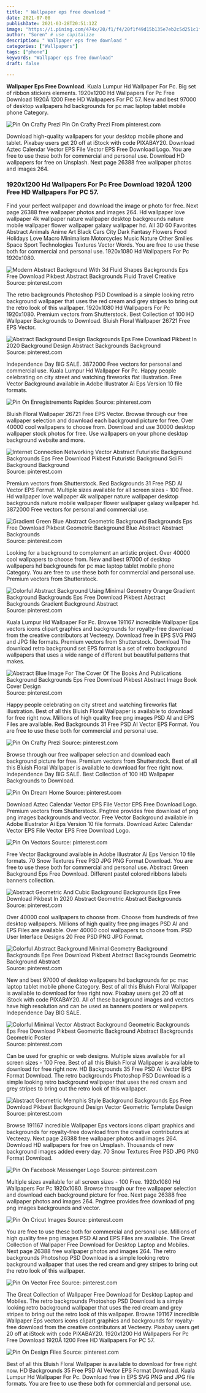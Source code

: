 ```yaml
---
title: " Wallpaper eps free download "
date: 2021-07-08
publishDate: 2021-03-28T20:51:12Z
image: "https://i.pinimg.com/474x/20/f1/f4/20f1f49d15b135e7eb2c5d251c1fd59f.jpg"
author: "Soren" # use capitalize
description: " Wallpaper eps free download "
categories: ["Wallpapers"]
tags: ["phone"]
keywords: "Wallpaper eps free download"
draft: false

---
```



**Wallpaper Eps Free Download**. Kuala Lumpur Hd Wallpaper For Pc. Big set of ribbon stickers elements. 1920x1200 Hd Wallpapers For Pc Free Download 1920Ã 1200 Free HD Wallpapers For PC 57. New and best 97000 of desktop wallpapers hd backgrounds for pc mac laptop tablet mobile phone Category.

![Pin On Crafty Prezi](https://i.pinimg.com/originals/51/b2/72/51b272185898b9f60c8f3564039d5038.png "Pin On Crafty Prezi")
Pin On Crafty Prezi From pinterest.com


Download high-quality wallpapers for your desktop mobile phone and tablet. Pixabay users get 20 off at iStock with code PIXABAY20. Download Aztec Calendar Vector EPS File Vector EPS Free Download Logo. You are free to use these both for commercial and personal use. Download HD wallpapers for free on Unsplash. Next page 26388 free wallpaper photos and images 264.

### 1920x1200 Hd Wallpapers For Pc Free Download 1920Ã 1200 Free HD Wallpapers For PC 57.

Find your perfect wallpaper and download the image or photo for free. Next page 26388 free wallpaper photos and images 264. Hd wallpaper love wallpaper 4k wallpaper nature wallpaper desktop backgrounds nature mobile wallpaper flower wallpaper galaxy wallpaper hd. All 3D 60 Favorites Abstract Animals Anime Art Black Cars City Dark Fantasy Flowers Food Holidays Love Macro Minimalism Motorcycles Music Nature Other Smilies Space Sport Technologies Textures Vector Words. You are free to use these both for commercial and personal use. 1920x1080 Hd Wallpapers For Pc 1920x1080.


![Modern Abstract Background With 3d Fluid Shapes Backgrounds Eps Free Download Pikbest Abstract Backgrounds Fluid Travel Creative](https://i.pinimg.com/474x/f6/a7/9c/f6a79c0d27c38bc1e40631d5ab542a65.jpg "Modern Abstract Background With 3d Fluid Shapes Backgrounds Eps Free Download Pikbest Abstract Backgrounds Fluid Travel Creative")
Source: pinterest.com

The retro backgrounds Photoshop PSD Download is a simple looking retro background wallpaper that uses the red cream and grey stripes to bring out the retro look of this wallpaper. 1920x1080 Hd Wallpapers For Pc 1920x1080. Premium vectors from Shutterstock. Best Collection of 100 HD Wallpaper Backgrounds to Download. Bluish Floral Wallpaper 26721 Free EPS Vector.

![Abstract Background Design Backgrounds Eps Free Download Pikbest In 2020 Background Design Abstract Backgrounds Background](https://i.pinimg.com/736x/ad/dd/71/addd71fc1dff49a766c20c784585167d.jpg "Abstract Background Design Backgrounds Eps Free Download Pikbest In 2020 Background Design Abstract Backgrounds Background")
Source: pinterest.com

Independence Day BIG SALE. 3872000 Free vectors for personal and commercial use. Kuala Lumpur Hd Wallpaper For Pc. Happy people celebrating on city street and watching fireworks flat illustration. Free Vector Background available in Adobe Illustrator Ai Eps Version 10 file formats.

![Pin On Enregistrements Rapides](https://i.pinimg.com/736x/44/bc/14/44bc14caf0547d701c5451df3c52a92e.jpg "Pin On Enregistrements Rapides")
Source: pinterest.com

Bluish Floral Wallpaper 26721 Free EPS Vector. Browse through our free wallpaper selection and download each background picture for free. Over 40000 cool wallpapers to choose from. Download and use 30000 desktop wallpaper stock photos for free. Use wallpapers on your phone desktop background website and more.

![Internet Connection Networking Vector Abstract Futuristic Background Backgrounds Eps Free Download Pikbest Futuristic Background Sci Fi Background Background](https://i.pinimg.com/474x/a6/d4/30/a6d430518a2c72be226b38142a8d0053.jpg "Internet Connection Networking Vector Abstract Futuristic Background Backgrounds Eps Free Download Pikbest Futuristic Background Sci Fi Background Background")
Source: pinterest.com

Premium vectors from Shutterstock. Red Backgrounds 31 Free PSD AI Vector EPS Format. Multiple sizes available for all screen sizes - 100 Free. Hd wallpaper love wallpaper 4k wallpaper nature wallpaper desktop backgrounds nature mobile wallpaper flower wallpaper galaxy wallpaper hd. 3872000 Free vectors for personal and commercial use.

![Gradient Green Blue Abstract Geometric Background Backgrounds Eps Free Download Pikbest Geometric Background Blue Abstract Abstract Backgrounds](https://i.pinimg.com/474x/5e/24/85/5e2485b13a08648f43d86c15fb632491.jpg "Gradient Green Blue Abstract Geometric Background Backgrounds Eps Free Download Pikbest Geometric Background Blue Abstract Abstract Backgrounds")
Source: pinterest.com

Looking for a background to complement an artistic project. Over 40000 cool wallpapers to choose from. New and best 97000 of desktop wallpapers hd backgrounds for pc mac laptop tablet mobile phone Category. You are free to use these both for commercial and personal use. Premium vectors from Shutterstock.

![Colorful Abstract Background Using Minimal Geometry Orange Gradient Background Backgrounds Eps Free Download Pikbest Abstract Backgrounds Gradient Background Abstract](https://i.pinimg.com/474x/86/cb/c6/86cbc638af6758c0bb690802f824df55.jpg "Colorful Abstract Background Using Minimal Geometry Orange Gradient Background Backgrounds Eps Free Download Pikbest Abstract Backgrounds Gradient Background Abstract")
Source: pinterest.com

Kuala Lumpur Hd Wallpaper For Pc. Browse 191167 incredible Wallpaper Eps vectors icons clipart graphics and backgrounds for royalty-free download from the creative contributors at Vecteezy. Download free in EPS SVG PNG and JPG file formats. Premium vectors from Shutterstock. Download The download retro background set EPS format is a set of retro background wallpapers that uses a wide range of different but beautiful patterns that makes.

![Abstract Blue Image For The Cover Of The Books And Publications Background Backgrounds Eps Free Download Pikbest Abstract Image Book Cover Design](https://i.pinimg.com/474x/09/79/79/0979790974af01f934d2a2b51d9b871e.jpg "Abstract Blue Image For The Cover Of The Books And Publications Background Backgrounds Eps Free Download Pikbest Abstract Image Book Cover Design")
Source: pinterest.com

Happy people celebrating on city street and watching fireworks flat illustration. Best of all this Bluish Floral Wallpaper is available to download for free right now. Millions of high quality free png images PSD AI and EPS Files are available. Red Backgrounds 31 Free PSD AI Vector EPS Format. You are free to use these both for commercial and personal use.

![Pin On Crafty Prezi](https://i.pinimg.com/originals/51/b2/72/51b272185898b9f60c8f3564039d5038.png "Pin On Crafty Prezi")
Source: pinterest.com

Browse through our free wallpaper selection and download each background picture for free. Premium vectors from Shutterstock. Best of all this Bluish Floral Wallpaper is available to download for free right now. Independence Day BIG SALE. Best Collection of 100 HD Wallpaper Backgrounds to Download.

![Pin On Dream Home](https://i.pinimg.com/originals/af/7c/83/af7c83537c3defa8785c2c97839e8a45.png "Pin On Dream Home")
Source: pinterest.com

Download Aztec Calendar Vector EPS File Vector EPS Free Download Logo. Premium vectors from Shutterstock. Pngtree provides free download of png png images backgrounds and vector. Free Vector Background available in Adobe Illustrator Ai Eps Version 10 file formats. Download Aztec Calendar Vector EPS File Vector EPS Free Download Logo.

![Pin On Vectors](https://i.pinimg.com/736x/86/6d/8f/866d8fde1272222a13ba1542ec441800.jpg "Pin On Vectors")
Source: pinterest.com

Free Vector Background available in Adobe Illustrator Ai Eps Version 10 file formats. 70 Snow Textures Free PSD JPG PNG Format Download. You are free to use these both for commercial and personal use. Abstract Green Background Eps Free Download. Different pastel colored ribbons labels banners collection.

![Abstract Geometric And Cubic Background Backgrounds Eps Free Download Pikbest In 2020 Abstract Geometric Abstract Backgrounds](https://i.pinimg.com/474x/1e/2d/fb/1e2dfb7873e541b741d408b897da3e68.jpg "Abstract Geometric And Cubic Background Backgrounds Eps Free Download Pikbest In 2020 Abstract Geometric Abstract Backgrounds")
Source: pinterest.com

Over 40000 cool wallpapers to choose from. Choose from hundreds of free desktop wallpapers. Millions of high quality free png images PSD AI and EPS Files are available. Over 40000 cool wallpapers to choose from. PSD User Interface Designs 20 Free PSD PNG JPG Format.

![Colorful Abstract Background Minimal Geometry Background Backgrounds Eps Free Download Pikbest Abstract Backgrounds Geometric Background Abstract](https://i.pinimg.com/474x/48/74/1c/48741ccfc26aa728717396a40d691393.jpg "Colorful Abstract Background Minimal Geometry Background Backgrounds Eps Free Download Pikbest Abstract Backgrounds Geometric Background Abstract")
Source: pinterest.com

New and best 97000 of desktop wallpapers hd backgrounds for pc mac laptop tablet mobile phone Category. Best of all this Bluish Floral Wallpaper is available to download for free right now. Pixabay users get 20 off at iStock with code PIXABAY20. All of these background images and vectors have high resolution and can be used as banners posters or wallpapers. Independence Day BIG SALE.

![Colorful Minimal Vector Abstract Background Geometric Backgrounds Eps Free Download Pikbest Geometric Background Abstract Backgrounds Geometric Poster](https://i.pinimg.com/474x/68/69/fd/6869fd6755a94c7a8230d708d96199c1.jpg "Colorful Minimal Vector Abstract Background Geometric Backgrounds Eps Free Download Pikbest Geometric Background Abstract Backgrounds Geometric Poster")
Source: pinterest.com

Can be used for graphic or web designs. Multiple sizes available for all screen sizes - 100 Free. Best of all this Bluish Floral Wallpaper is available to download for free right now. HD Backgrounds 35 Free PSD AI Vector EPS Format Download. The retro backgrounds Photoshop PSD Download is a simple looking retro background wallpaper that uses the red cream and grey stripes to bring out the retro look of this wallpaper.

![Abstract Geometric Memphis Style Background Backgrounds Eps Free Download Pikbest Background Design Vector Geometric Template Design](https://i.pinimg.com/474x/f3/bf/27/f3bf275e05b9bba084a3317bc879179b.jpg "Abstract Geometric Memphis Style Background Backgrounds Eps Free Download Pikbest Background Design Vector Geometric Template Design")
Source: pinterest.com

Browse 191167 incredible Wallpaper Eps vectors icons clipart graphics and backgrounds for royalty-free download from the creative contributors at Vecteezy. Next page 26388 free wallpaper photos and images 264. Download HD wallpapers for free on Unsplash. Thousands of new background images added every day. 70 Snow Textures Free PSD JPG PNG Format Download.

![Pin On Facebook Messenger Logo](https://i.pinimg.com/originals/2b/dc/78/2bdc78b6c227760fca29334de506d739.png "Pin On Facebook Messenger Logo")
Source: pinterest.com

Multiple sizes available for all screen sizes - 100 Free. 1920x1080 Hd Wallpapers For Pc 1920x1080. Browse through our free wallpaper selection and download each background picture for free. Next page 26388 free wallpaper photos and images 264. Pngtree provides free download of png png images backgrounds and vector.

![Pin On Cricut Images](https://i.pinimg.com/474x/34/7e/cd/347ecdd1cc5a345f861037eb229a9171.jpg "Pin On Cricut Images")
Source: pinterest.com

You are free to use these both for commercial and personal use. Millions of high quality free png images PSD AI and EPS Files are available. The Great Collection of Wallpaper Free Download for Desktop Laptop and Mobiles. Next page 26388 free wallpaper photos and images 264. The retro backgrounds Photoshop PSD Download is a simple looking retro background wallpaper that uses the red cream and grey stripes to bring out the retro look of this wallpaper.

![Pin On Vector Free](https://i.pinimg.com/originals/bf/3b/61/bf3b61b2f52c21ee8d79e671f88d98b4.jpg "Pin On Vector Free")
Source: pinterest.com

The Great Collection of Wallpaper Free Download for Desktop Laptop and Mobiles. The retro backgrounds Photoshop PSD Download is a simple looking retro background wallpaper that uses the red cream and grey stripes to bring out the retro look of this wallpaper. Browse 191167 incredible Wallpaper Eps vectors icons clipart graphics and backgrounds for royalty-free download from the creative contributors at Vecteezy. Pixabay users get 20 off at iStock with code PIXABAY20. 1920x1200 Hd Wallpapers For Pc Free Download 1920Ã 1200 Free HD Wallpapers For PC 57.

![Pin On Design Files](https://i.pinimg.com/474x/20/f1/f4/20f1f49d15b135e7eb2c5d251c1fd59f.jpg "Pin On Design Files")
Source: pinterest.com

Best of all this Bluish Floral Wallpaper is available to download for free right now. HD Backgrounds 35 Free PSD AI Vector EPS Format Download. Kuala Lumpur Hd Wallpaper For Pc. Download free in EPS SVG PNG and JPG file formats. You are free to use these both for commercial and personal use.

